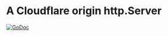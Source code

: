 # A Cloudflare origin http.Server

[![GoDoc](https://pkg.go.dev/badge/image)](https://pkg.go.dev/github.com/ncruces/go-cloudflare/origin)
